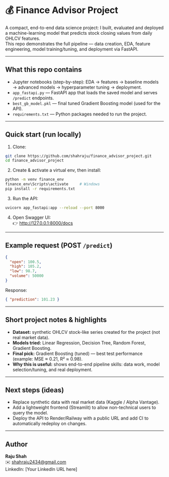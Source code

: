 # 💰 Finance Advisor Project

A compact, end-to-end data science project: I built, evaluated and deployed a machine-learning model that predicts stock closing values from daily OHLCV features.  
This repo demonstrates the full pipeline — data creation, EDA, feature engineering, model training/tuning, and deployment via FastAPI.

---

## What this repo contains
- Jupyter notebooks (step-by-step): EDA → features → baseline models → advanced models → hyperparameter tuning → deployment.
- `app_fastapi.py` — FastAPI app that loads the saved model and serves `/predict` endpoints.
- `best_gb_model.pkl` — final tuned Gradient Boosting model (used for the API).
- `requirements.txt` — Python packages needed to run the project.

---

## Quick start (run locally)

1. Clone:
```bash
git clone https://github.com/shahraju/finance_advisor_project.git
cd finance_advisor_project
```

2. Create & activate a virtual env, then install:
```bash
python -m venv finance_env
finance_env\Scripts\activate     # Windows
pip install -r requirements.txt
```

3. Run the API:
```bash
uvicorn app_fastapi:app --reload --port 8000
```

4. Open Swagger UI:  
👉 http://127.0.0.1:8000/docs

---

## Example request (POST `/predict`)
```json
{
  "open": 100.5,
  "high": 105.2,
  "low": 98.7,
  "volume": 50000
}
```

Response:
```json
{ "prediction": 101.23 }
```

---

## Short project notes & highlights
- **Dataset:** synthetic OHLCV stock-like series created for the project (not real market data).  
- **Models tried:** Linear Regression, Decision Tree, Random Forest, Gradient Boosting.  
- **Final pick:** Gradient Boosting (tuned) — best test performance (example: MSE ≈ 0.21, R² ≈ 0.98).  
- **Why this is useful:** shows end-to-end pipeline skills: data work, model selection/tuning, and real deployment.

---

## Next steps (ideas)
- Replace synthetic data with real market data (Kaggle / Alpha Vantage).  
- Add a lightweight frontend (Streamlit) to allow non-technical users to query the model.  
- Deploy the API to Render/Railway with a public URL and add CI to automatically redeploy on changes.

---

## Author
**Raju Shah**  
✉️ shahraju2434@gmail.com  
LinkedIn: [Your LinkedIn URL here]
